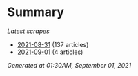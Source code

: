 # Summary
*Latest scrapes*
* [2021-08-31](https://github.com/nuuuwan/news_lk/blob/data/news_lk.2021-08-31.json) (137 articles)
* [2021-09-01](https://github.com/nuuuwan/news_lk/blob/data/news_lk.2021-09-01.json) (4 articles)

*Generated at 01:30AM, September 01, 2021*